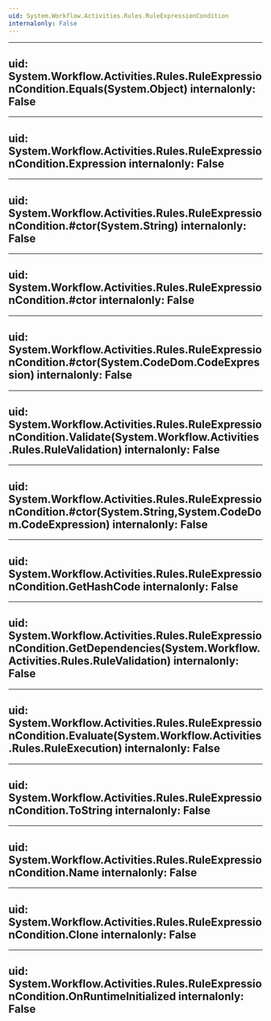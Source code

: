 ```yaml
---
uid: System.Workflow.Activities.Rules.RuleExpressionCondition
internalonly: False
---
```


---
uid: System.Workflow.Activities.Rules.RuleExpressionCondition.Equals(System.Object)
internalonly: False
---

---
uid: System.Workflow.Activities.Rules.RuleExpressionCondition.Expression
internalonly: False
---

---
uid: System.Workflow.Activities.Rules.RuleExpressionCondition.#ctor(System.String)
internalonly: False
---

---
uid: System.Workflow.Activities.Rules.RuleExpressionCondition.#ctor
internalonly: False
---

---
uid: System.Workflow.Activities.Rules.RuleExpressionCondition.#ctor(System.CodeDom.CodeExpression)
internalonly: False
---

---
uid: System.Workflow.Activities.Rules.RuleExpressionCondition.Validate(System.Workflow.Activities.Rules.RuleValidation)
internalonly: False
---

---
uid: System.Workflow.Activities.Rules.RuleExpressionCondition.#ctor(System.String,System.CodeDom.CodeExpression)
internalonly: False
---

---
uid: System.Workflow.Activities.Rules.RuleExpressionCondition.GetHashCode
internalonly: False
---

---
uid: System.Workflow.Activities.Rules.RuleExpressionCondition.GetDependencies(System.Workflow.Activities.Rules.RuleValidation)
internalonly: False
---

---
uid: System.Workflow.Activities.Rules.RuleExpressionCondition.Evaluate(System.Workflow.Activities.Rules.RuleExecution)
internalonly: False
---

---
uid: System.Workflow.Activities.Rules.RuleExpressionCondition.ToString
internalonly: False
---

---
uid: System.Workflow.Activities.Rules.RuleExpressionCondition.Name
internalonly: False
---

---
uid: System.Workflow.Activities.Rules.RuleExpressionCondition.Clone
internalonly: False
---

---
uid: System.Workflow.Activities.Rules.RuleExpressionCondition.OnRuntimeInitialized
internalonly: False
---
